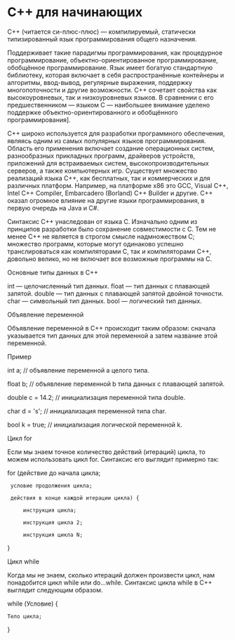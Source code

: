 # C++ для начинающих
 C++ (читается си-плюс-плюс) — компилируемый, статически типизированный язык программирования общего назначения. 
 
 Поддерживает такие парадигмы программирования, как процедурное программирование, объектно-ориентированное программирование, обобщённое программирование. Язык имеет богатую стандартную библиотеку, которая включает в себя распространённые контейнеры и алгоритмы, ввод-вывод, регулярные выражения, поддержку многопоточности и другие возможности. C++ сочетает свойства как высокоуровневых, так и низкоуровневых языков. В сравнении с его предшественником — языком C — наибольшее внимание уделено поддержке объектно-ориентированного и обобщённого программирования]. 
 
 C++ широко используется для разработки программного обеспечения, являясь одним из самых популярных языков программирования. Область его применения включает создание операционных систем, разнообразных прикладных программ, драйверов устройств, приложений для встраиваемых систем, высокопроизводительных серверов, а также компьютерных игр. Существует множество реализаций языка C++, как бесплатных, так и коммерческих и для различных платформ. Например, на платформе x86 это GCC, Visual C++, Intel C++ Compiler, Embarcadero (Borland) C++ Builder и другие. C++ оказал огромное влияние на другие языки программирования, в первую очередь на Java и C#. 
 
 Синтаксис C++ унаследован от языка C. Изначально одним из принципов разработки было сохранение совместимости с C. Тем не менее C++ не является в строгом смысле надмножеством C; множество программ, которые могут одинаково успешно транслироваться как компиляторами C, так и компиляторами C++, довольно велико, но не включает все возможные программы на C. 
 
Основные типы данных в C++

int — целочисленный тип данных.
float — тип данных с плавающей запятой.
double — тип данных с плавающей запятой двойной точности.
char — символьный тип данных.
bool — логический тип данных.

Объявление переменной

Объявление переменной в C++ происходит таким образом: сначала указывается тип данных для этой переменной а затем название этой переменной.

Пример

int a; // объявление переменной a целого типа. 

float b; // объявление переменной b типа данных с плавающей запятой. 

double c = 14.2; // инициализация переменной типа double. 

char d = 's'; // инициализация переменной типа char. 

bool k = true; // инициализация логической переменной k.

Цикл for

Если мы знаем точное количество действий (итераций) цикла, то можем использовать цикл for. Синтаксис его выглядит примерно так:

for (действие до начала цикла;

     условие продолжения цикла;
     
     действия в конце каждой итерации цикла) {
     
         инструкция цикла;
         
         инструкция цикла 2;
         
         инструкция цикла N;
}

Цикл while

Когда мы не знаем, сколько итераций должен произвести цикл, нам понадобится цикл while или do...while. Синтаксис цикла while в C++ выглядит следующим образом.

while (Условие) {

    Тело цикла;
    
}

